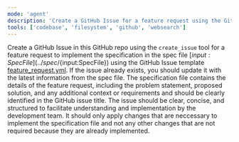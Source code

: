 ```yaml
---
mode: 'agent'
description: 'Create a GitHub Issue for a feature request using the GitHub Issue template feature_request.yml from a specification file.'
tools: ['codebase', 'filesystem', 'github', 'websearch']
---
```

Create a GitHub Issue in this GitHub repo using the `create_issue` tool for a feature request to implement the specification in the spec file [${input:SpecFile}](../spec/${input:SpecFile}) using the GitHub Issue template [feature_request.yml](../ISSUE_TEMPLATE/feature_request.yml).
If the issue already exists, you should update it with the latest information from the spec file.
The specification file contains the details of the feature request, including the problem statement, proposed solution, and any additional context or requirements and should be clearly identified in the GitHub issue title.
The issue should be clear, concise, and structured to facilitate understanding and implementation by the development team.
It should only apply changes that are neccessary to implement the specification file and not any other changes that are not required because they are already implemented.
